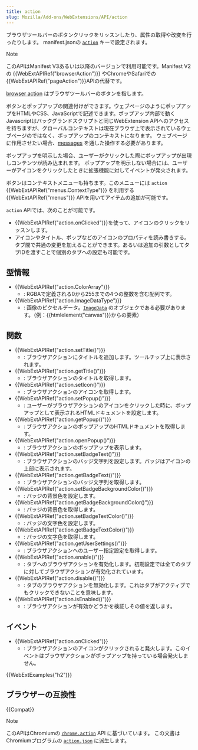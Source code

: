 ```yaml
---
title: action
slug: Mozilla/Add-ons/WebExtensions/API/action
---
```


ブラウザツールバーのボタンクリックをリッスンしたり、属性の取得や改変を行ったりします。
manifest.jsonの [`action`](/ja/docs/Mozilla/Add-ons/WebExtensions/manifest.json/action) キーで設定されます。

> [!NOTE]
> このAPIはManifest V3あるいは以降のバージョンで利用可能です。Manifest V2の {{WebExtAPIRef("browserAction")}} やChromeやSafariでの{{WebExtAPIRef("pageAction")}}APIの代替です。

[browser action](/ja/docs/Mozilla/Add-ons/WebExtensions/user_interface/Toolbar_button) はブラウザツールバーのボタンを指します。

ボタンとポップアップの関連付けができます。ウェブページのようにポップアップをHTMLやCSS、JavaScriptで記述できます。ポップアップ内部で動くJavascriptはバックグランドスクリプトと同じWebExtension APIへのアクセスを持ちますが、グローバルコンテキストは現在ブラウザ上で表示されているウェブページのではなく、ポップアップのコンテキストになります。
ウェブページに作用させたい場合、[messages](/ja/docs/Mozilla/Add-ons/WebExtensions/Modify_a_web_page#messaging) を通した操作する必要があります。

ポップアップを明示した場合、ユーザーがクリックした際にポップアップが出現しコンテンツが読み込まれます。
ポップアップを明示しない場合には、ユーザーがアイコンをクリックしたときに拡張機能に対してイベントが発火されます。

ボタンはコンテキストメニューも持ちます。このメニューには `action` {{WebExtAPIRef("menus.ContextType")}} を利用する {{WebExtAPIRef("menus")}} APIを用いてアイテムの追加が可能です。

`action` APIでは、次のことが可能です。

- {{WebExtAPIRef("action.onClicked")}}を使って、アイコンのクリックをリッスンします。
- アイコンやタイトル、ポップなどのアイコンのプロパティを読み書きする。タブ間で共通の変更を加えることができます。あるいは追加の引数としてタブIDを渡すことで個別のタブへの設定も可能です。

## 型情報

- {{WebExtAPIRef("action.ColorArray")}}
  - : RGBAで定義される0から255までの4つの整数を含む配列です。
- {{WebExtAPIRef("action.ImageDataType")}}
  - : 画像のピクセルデータ。[`ImageData`](/ja/docs/Web/API/ImageData) のオブジェクである必要があります。（例：{{htmlelement("canvas")}}からの要素）

## 関数

- {{WebExtAPIRef("action.setTitle()")}}
  - : ブラウザアクションにタイトルを追加します。ツールチップ上に表示されます。
- {{WebExtAPIRef("action.getTitle()")}}
  - : ブラウザアクションのタイトルを取得します。
- {{WebExtAPIRef("action.setIcon()")}}
  - : ブラウザアクションのアイコンを取得します。
- {{WebExtAPIRef("action.setPopup()")}}
  - : ユーザーがブラウザアクションのアイコンをクリックした時に、ポップアップとして表示されるHTMLドキュメントを設定します。
- {{WebExtAPIRef("action.getPopup()")}}
  - : ブラウザアクションのポップアップのHTMLドキュメントを取得します。
- {{WebExtAPIRef("action.openPopup()")}}
  - : ブラウザアクションのポップアップを表示します。
- {{WebExtAPIRef("action.setBadgeText()")}}
  - : ブラウザアクションのバッジ文字列を設定します。バッジはアイコンの上部に表示されます。
- {{WebExtAPIRef("action.getBadgeText()")}}
  - : ブラウザアクションのバッジ文字列を取得します。
- {{WebExtAPIRef("action.setBadgeBackgroundColor()")}}
  - : バッジの背景色を設定します。
- {{WebExtAPIRef("action.getBadgeBackgroundColor()")}}
  - : バッジの背景色を取得します。
- {{WebExtAPIRef("action.setBadgeTextColor()")}}
  - : バッジの文字色を設定します。
- {{WebExtAPIRef("action.getBadgeTextColor()")}}
  - : バッジの文字色を取得します。
- {{WebExtAPIRef("action.getUserSettings()")}}
  - : ブラウザアクションへのユーザー指定設定を取得します。
- {{WebExtAPIRef("action.enable()")}}
  - : タブへのブラウザアクションを有効化します。初期設定では全てのタブに対してブラウザアクションが有効化されています。
- {{WebExtAPIRef("action.disable()")}}
  - : タブのブラウザアクションを無効化します。これはタブがアクティブでもクリックできないことを意味します。
- {{WebExtAPIRef("action.isEnabled()")}}
  - : ブラウザアクションが有効かどうかを検証しその値を返します。

## イベント

- {{WebExtAPIRef("action.onClicked")}}
  - : ブラウザアクションのアイコンがクリックされると発火します。このイベントはブラウザアクションがポップアップを持っている場合発火しません。

{{WebExtExamples("h2")}}

## ブラウザーの互換性

{{Compat}}

> [!NOTE]
> このAPIはChromiumの [`chrome.action`](https://developer.chrome.com/docs/extensions/reference/api/action) API に基づいています。
> この文書はChromiumプログラムの [`action.json`](https://chromium.googlesource.com/chromium/src/+/master/chrome/common/extensions/api/action.json) に派生します。

<!--
// Copyright 2015 The Chromium Authors. All rights reserved.
//
// Redistribution and use in source and binary forms, with or without
// modification, are permitted provided that the following conditions are
// met:
//
//    * Redistributions of source code must retain the above copyright
// notice, this list of conditions and the following disclaimer.
//    * Redistributions in binary form must reproduce the above
// copyright notice, this list of conditions and the following disclaimer
// in the documentation and/or other materials provided with the
// distribution.
//    * Neither the name of Google Inc. nor the names of its
// contributors may be used to endorse or promote products derived from
// this software without specific prior written permission.
//
// THIS SOFTWARE IS PROVIDED BY THE COPYRIGHT HOLDERS AND CONTRIBUTORS
// "AS IS" AND ANY EXPRESS OR IMPLIED WARRANTIES, INCLUDING, BUT NOT
// LIMITED TO, THE IMPLIED WARRANTIES OF MERCHANTABILITY AND FITNESS FOR
// A PARTICULAR PURPOSE ARE DISCLAIMED. IN NO EVENT SHALL THE COPYRIGHT
// OWNER OR CONTRIBUTORS BE LIABLE FOR ANY DIRECT, INDIRECT, INCIDENTAL,
// SPECIAL, EXEMPLARY, OR CONSEQUENTIAL DAMAGES (INCLUDING, BUT NOT
// LIMITED TO, PROCUREMENT OF SUBSTITUTE GOODS OR SERVICES; LOSS OF USE,
// DATA, OR PROFITS; OR BUSINESS INTERRUPTION) HOWEVER CAUSED AND ON ANY
// THEORY OF LIABILITY, WHETHER IN CONTRACT, STRICT LIABILITY, OR TORT
// (INCLUDING NEGLIGENCE OR OTHERWISE) ARISING IN ANY WAY OUT OF THE USE
// OF THIS SOFTWARE, EVEN IF ADVISED OF THE POSSIBILITY OF SUCH DAMAGE.
-->
